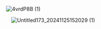              ![4vrdP8B (1)](https://github.com/user-attachments/assets/be9e00a0-04e1-4061-9637-e712c1c05dc2)
 
               ![Untitled173_20241125152029 (1)](https://github.com/user-attachments/assets/f38217ff-b673-42de-96d9-7a2b169a0572)
<!---
mulloily/mulloily is a ✨ special ✨ repository because its `README.md` (this file) appears on your GitHub profile.
You can click the Preview link to take a look at your changes.
--->
